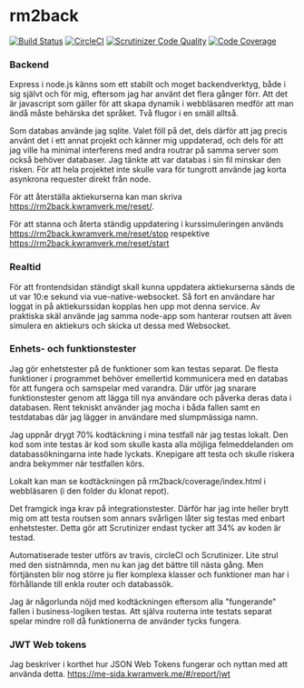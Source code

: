 # rm2back


[![Build Status](https://travis-ci.org/klaswarna/rm2back.svg?branch=master)](https://travis-ci.org/klaswarna/rm2back)
[![CircleCI](https://circleci.com/gh/klaswarna/rm2back.svg?style=svg)](https://circleci.com/gh/klaswarna/rm2back)
[![Scrutinizer Code Quality](https://scrutinizer-ci.com/g/klaswarna/rm2back/badges/quality-score.png?b=master)](https://scrutinizer-ci.com/g/klaswarna/rm2back/?branch=master)
[![Code Coverage](https://scrutinizer-ci.com/g/klaswarna/rm2back/badges/coverage.png?b=master)](https://scrutinizer-ci.com/g/klaswarna/rm2back/?branch=master)


### Backend
Express i node.js känns som ett stabilt och moget backendverktyg, både i sig självt och för mig, eftersom jag har använt det flera gånger förr. Att det är javascript som gäller för att skapa dynamik i webbläsaren medför att man ändå måste behärska det språket. Två flugor i en smäll alltså.

Som databas använde jag sqlite. Valet föll på det, dels därför att jag precis använt det i ett annat projekt och känner mig uppdaterad, och dels för att jag ville ha minimal interferens med andra routrar på samma server som också behöver databaser. Jag tänkte att var databas i sin fil minskar den risken. För att hela projektet inte skulle vara för tungrott använde jag korta asynkrona requester direkt från node.

För att återställa aktiekurserna kan man skriva https://rm2back.kwramverk.me/reset/.

För att stanna och återta ständig uppdatering i kurssimuleringen används https://rm2back.kwramverk.me/reset/stop respektive https://rm2back.kwramverk.me/reset/start

### Realtid
För att frontendsidan ständigt skall kunna uppdatera aktiekurserna sänds de ut var 10:e sekund via vue-native-websocket. Så fort en användare har loggat in på aktiekurssidan kopplas hen upp mot denna service. Av praktiska skäl använde jag samma node-app som hanterar routsen att även simulera en aktiekurs och skicka ut dessa med Websocket.

### Enhets- och funktionstester
Jag gör enhetstester på de funktioner som kan testas separat. De flesta funktioner i programmet behöver emellertid
kommunicera med en databas för att fungera och samspelar med varandra. Där utför jag snarare funktionstester
genom att lägga till nya användare och påverka deras data i databasen. Rent tekniskt använder jag mocha i båda fallen
samt en testdatabas där jag lägger in användare med slumpmässiga namn.

Jag uppnår drygt 70% kodtäckning i mina testfall när jag testas lokalt. Den kod som inte testas är kod som skulle kasta alla möjliga felmeddelanden om
databassökningarna inte hade lyckats. Knepigare att testa och skulle riskera andra bekymmer när testfallen körs.

Lokalt kan man se kodtäckningen på rm2back/coverage/index.html i webbläsaren (i den folder du klonat repot).

Det framgick inga krav på integrationstester. Därför har jag inte heller brytt mig om att testa routsen som annars
svårligen låter sig testas med enbart enhetstester. Detta gör att Scrutinizer endast tycker att 34% av koden är testad.

Automatiserade tester utförs av travis, circleCI och Scrutinizer. Lite strul med den sistnämnda, men nu kan
jag det bättre till nästa gång. Men förtjänsten blir nog större ju fler komplexa klasser och funktioner man har i förhållande till enkla router och databassök.

Jag är någorlunda nöjd med kodtäckningen eftersom alla "fungerande" fallen i business-logiken testas. Att själva routerna inte testats separat
spelar mindre roll då funktionerna de använder tycks fungera.

### JWT Web tokens
Jag beskriver i korthet hur JSON Web Tokens fungerar och nyttan med att använda detta. https://me-sida.kwramverk.me/#/report/jwt
